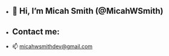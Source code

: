 - <h2>👋 Hi, I’m Micah Smith (@MicahWSmith) </h2>

- <h2>Contact me:</h2>
- 📫 micahwsmithdev@gmail.com
